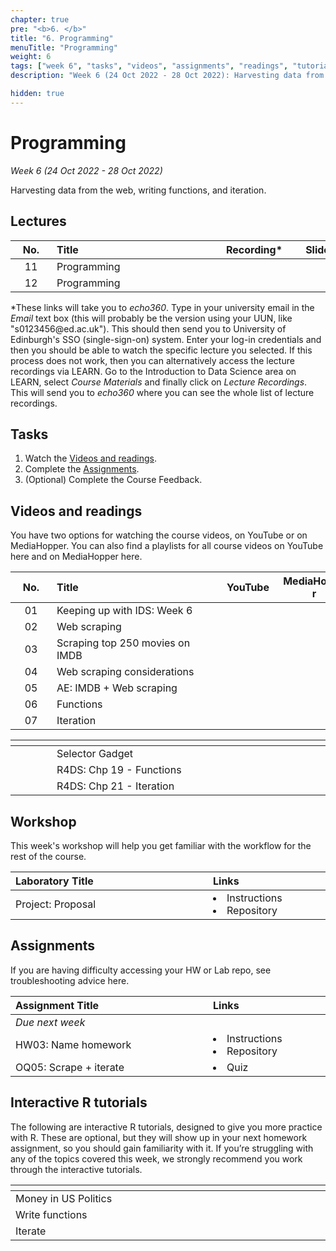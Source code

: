 ```yaml
---
chapter: true
pre: "<b>6. </b>"
title: "6. Programming"
menuTitle: "Programming"
weight: 6
tags: ["week 6", "tasks", "videos", "assignments", "readings", "tutorials"]
description: "Week 6 (24 Oct 2022 - 28 Oct 2022): Harvesting data from the web, writing functions, and iteration."

hidden: true
---
```


# Programming

_Week 6 (24 Oct 2022 - 28 Oct 2022)_

Harvesting data from the web, writing functions, and iteration.

## Lectures

| <div style="width:50px;text-align:center">No.</div> | <div style="width:250px;text-align:left">Title</div> | <div style="width:100px;text-align:center">Recording*</div> |  <div style="width:80px;text-align:center">Slides</div> | <div style="width:170px;text-align:center">Additional Links</div> |
|:---:|:---------------------|:-----------:|:--------:|:------|
| 11  | Programming  | <span><a id = "MHL11"><i class="fas fa-file-video fa-lg"/></a></span> |<span><a id = "lecture11"><i class="fas fa-desktop fa-lg"/></a></span> | <span><a id = "GHL11">Raw<i class="fab fa-fw fa-github"/></a></span> |
| 12  | Programming  | <span><a id = "MHL12"><i class="fas fa-file-video fa-lg"/></a></span> |<span><a id = "lecture12"><i class="fas fa-desktop fa-lg"/></a></span> | <span><a id = "GHL12">Raw<i class="fab fa-fw fa-github"/></a></span> |

<p style="text-align: left">
*These links will take you to <em>echo360</em>. Type in your university email in the <em>Email</em> text box (this will probably be the version using your UUN, like "s0123456<!-- -->@ed.ac.uk"). This should then send you to University of Edinburgh's SSO (single-sign-on) system. Enter your log-in credentials and then you should be able to watch the specific lecture you selected. If this process does not work, then you can alternatively access the lecture recordings via LEARN. Go to the Introduction to Data Science area on LEARN, select <em>Course Materials</em> and finally click on <em>Lecture Recordings</em>. This will send you to <em>echo360</em> where you can see the whole list of lecture recordings.
</p>

## Tasks

<ol>
<li>Watch the <a href="#videos and readings">Videos and readings</a>.</li>
  <li>Complete the <a href="#assignments">Assignments</a>.</li>
  <li>(Optional) Complete the <a id="feedbackW5">Course Feedback</a>.</li>
</ol>

## Videos and readings

<p style="text-align: left">You have two options for watching the course videos, on YouTube or on MediaHopper. You can also find a playlists for all course videos on YouTube <a id="playlistyt">here</a> and on MediaHopper <a id="playlistmh">here</a>.

| <div style="width:50px;text-align:center">No.</div> | <div style="width:250px;text-align:left">Title</div> | <div style="width:80px;text-align:center">YouTube</div> | <div style="width:100px;text-align:center">MediaHopper</div> |  <div style="width:80px;text-align:center">Slides</div> | <div style="width:170px;text-align:center">Additional Links</div> |
|:---:|:---------------------|:-------:|:-----------:|:--------:|:------|
| 01  | Keeping up with IDS: Week 6 | <a id="W6L1YT"><span style="color: red;"><i class="fab fa-youtube fa-lg" /></span></a> | <a id="W6L1MH"><span style="color: #0A1E3F;"><i class="fas fa-file-video fa-lg"/></span></a> | - | - |
| 02  | 	Web scraping | <a id="W6L2YT"><span style="color: red;"><i class="fab fa-youtube fa-lg" /></span></a> | <a id="W6L2MH"><span style="color: #0A1E3F;"><i class="fas fa-file-video fa-lg"/></span></a> | <a id="W6L2S"><span style="color: #4b5357;"><i class="fas fa-desktop fa-lg"/></span></a>  | - |
| 03  | 	Scraping top 250 movies on IMDB  | <a id="W6L3YT"><span style="color: red;"><i class="fab fa-youtube fa-lg" /></span></a> | <a id="W6L3MH"><span style="color: #0A1E3F;"><i class="fas fa-file-video fa-lg"/></span></a> | <a id="W6L3S"><span style="color: #4b5357;"><i class="fas fa-desktop fa-lg"/></span></a>  | - |
| 04  | 	Web scraping considerations    | <a id="W6L4YT"><span style="color: red;"><i class="fab fa-youtube fa-lg" /></span></a> | <a id="W6L4MH"><span style="color: #0A1E3F;"><i class="fas fa-file-video fa-lg"/></span></a> | <a id="W6L4S"><span style="color: #4b5357;"><i class="fas fa-desktop fa-lg"/></span></a>  | - |
| 05  | AE: IMDB + Web scraping | <a id="W6L5YT"><span style="color: red;"><i class="fab fa-youtube fa-lg" /></span></a> | <a id="W6L5MH"><span style="color: #0A1E3F;"><i class="fas fa-file-video fa-lg"/></span></a> | - | <li><a id="AE8">AE8. Repository</a></li> |
| 06  | Functions | <a id="W6L6YT"><span style="color: red;"><i class="fab fa-youtube fa-lg" /></span></a> | <a id="W6L6MH"><span style="color: #0A1E3F;"><i class="fas fa-file-video fa-lg"/></span></a> | <a id="W6L6S"><span style="color: #4b5357;"><i class="fas fa-desktop fa-lg"/></span></a>   | - |
| 07  | Iteration | <a id="W6L7YT"><span style="color: red;"><i class="fab fa-youtube fa-lg" /></span></a> | <a id="W6L7MH"><span style="color: #0A1E3F;"><i class="fas fa-file-video fa-lg"/></span></a> | <a id="W6L7S"><span style="color: #4b5357;"><i class="fas fa-desktop fa-lg"/></span></a>   | - |

| <div style="width:50px"></div>  | <div style="width:420px"></div>  |  <div style="width:200px"></div> |
|:---:|:---|:---:|
| <i class="fas fa-laptop"></i> | <a id="selector">Selector Gadget</a> | **Required** |
| <i class="fas fa-book"></i> | R4DS: <a id="R4DS19">Chp 19 - Functions</a> | **Required** |
| <i class="fas fa-book"></i> | R4DS: <a id="R4DS21">Chp 21 - Iteration</a> | Optional |

## Workshop

<p style="text-align: left"> This week's workshop will help you get familiar with the workflow for the rest of the course.

| <div style="width:300px;text-align:left">Laboratory Title</div> | <div style="width:170px;text-align:left">Links</div> | <div style="width:180px;text-align:left">Date</div> |
|:---|:---|:---|
| Project: Proposal |<li><a id="project">Instructions</a></li> <li><a id="projectR">Repository</a></li>| Fri, 28 Oct, 10:00 UK  |

## Assignments

<p style="text-align: left">If you are having difficulty accessing your HW or Lab repo, see troubleshooting advice <a id="troubleshoot">here</a>.</p>

| <div style="width:300px;text-align:left">Assignment Title</div> | <div style="width:170px;text-align:left">Links</div> | <div style="width:180px;text-align:left">Due</div> |
|:---|:---|:---|
| *Due next week* | | |
| HW03: Name homework | <li><a id="HW3I">Instructions</a></li><li><a id="HW3R">Repository</a></li> | Fri, 04 Nov, 12:00 UK |
| OQ05: Scrape + iterate | <li><a id="OQ5">Quiz</a></li> | Mon, 31 Oct, 12:00 UK |

<!--
## Code-along

<p style="text-align: left"> Recordings and files from Thursday's code-along.</p>

| <div style="width:200px"></div>  | <div style="width:480px"></div>  |
|:---|:---|
| Recording | <a id="CA6YT"><span style="color: red;"><i class="fab fa-youtube fa-lg"> </i></span></a> <a id="CA6MH"><span style="color: #0A1E3F;"><i class="fas fa-file-video fa-lg"></i></span></a>
| Session artifacts | <a id="CA6Rmd">.Rmd</a> <a id="CA6Md">.md</a>|
-->
## Interactive R tutorials

<p style="text-align: left"> The following are interactive R tutorials, designed to give you more practice with R. These are optional, but they will show up in your next homework assignment, so you should gain familiarity with it. If you’re struggling with any of the topics covered this week, we strongly recommend you work through the interactive tutorials.</p>

|  <div style="width:480px"></div>  |  <div style="width:200px"></div>  |
|:---|:---|
| <a id="RT7">Money in US Politics</a> | Related to HW 03 |
| <a id="RT8">Write functions</a> | Extra practice |
| <a id="RT9">Iterate</a> | Extra practice |
